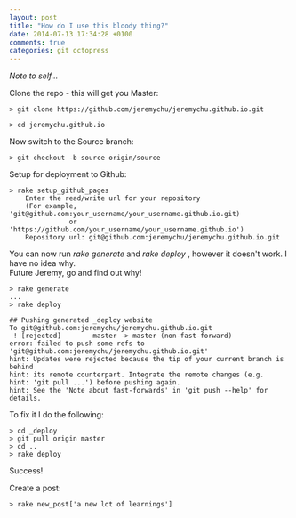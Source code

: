 ```yaml
---
layout: post
title: "How do I use this bloody thing?"
date: 2014-07-13 17:34:28 +0100
comments: true
categories: git octopress
---
```


_Note to self..._

Clone the repo - this will get you Master:

```
> git clone https://github.com/jeremychu/jeremychu.github.io.git
```

```
> cd jeremychu.github.io
```

Now switch to the Source branch:

```
> git checkout -b source origin/source
```

Setup for deployment to Github:

```
> rake setup_github_pages
	Enter the read/write url for your repository
	(For example, 'git@github.com:your_username/your_username.github.io.git)
	           or 'https://github.com/your_username/your_username.github.io')
	Repository url: git@github.com:jeremychu/jeremychu.github.io.git
```

You can now run _rake generate_ and _rake deploy_ , however it doesn't work.  I have no idea why.  
Future Jeremy, go and find out why!

```
> rake generate
...
> rake deploy

## Pushing generated _deploy website
To git@github.com:jeremychu/jeremychu.github.io.git
 ! [rejected]        master -> master (non-fast-forward)
error: failed to push some refs to 'git@github.com:jeremychu/jeremychu.github.io.git'
hint: Updates were rejected because the tip of your current branch is behind
hint: its remote counterpart. Integrate the remote changes (e.g.
hint: 'git pull ...') before pushing again.
hint: See the 'Note about fast-forwards' in 'git push --help' for details.
```

To fix it I do the following:
```
> cd _deploy
> git pull origin master
> cd ..
> rake deploy
```
Success!


Create a post:

```
> rake new_post['a new lot of learnings']
```
